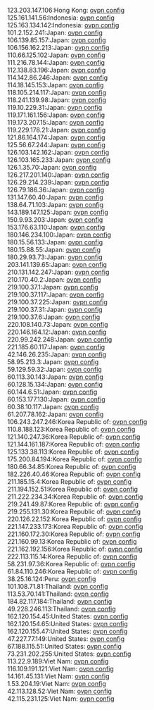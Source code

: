 123.203.147.106:Hong Kong: [ovpn config](vpn/123_203_147_106.ovpn)  
125.161.141.56:Indonesia: [ovpn config](vpn/125_161_141_56.ovpn)  
125.163.134.142:Indonesia: [ovpn config](vpn/125_163_134_142.ovpn)  
101.2.152.241:Japan: [ovpn config](vpn/101_2_152_241.ovpn)  
106.139.85.157:Japan: [ovpn config](vpn/106_139_85_157.ovpn)  
106.156.162.213:Japan: [ovpn config](vpn/106_156_162_213.ovpn)  
110.66.125.102:Japan: [ovpn config](vpn/110_66_125_102.ovpn)  
111.216.78.144:Japan: [ovpn config](vpn/111_216_78_144.ovpn)  
112.138.83.196:Japan: [ovpn config](vpn/112_138_83_196.ovpn)  
114.142.86.246:Japan: [ovpn config](vpn/114_142_86_246.ovpn)  
114.18.145.153:Japan: [ovpn config](vpn/114_18_145_153.ovpn)  
118.105.214.117:Japan: [ovpn config](vpn/118_105_214_117.ovpn)  
118.241.139.98:Japan: [ovpn config](vpn/118_241_139_98.ovpn)  
119.10.229.31:Japan: [ovpn config](vpn/119_10_229_31.ovpn)  
119.171.161.156:Japan: [ovpn config](vpn/119_171_161_156.ovpn)  
119.173.207.15:Japan: [ovpn config](vpn/119_173_207_15.ovpn)  
119.229.178.21:Japan: [ovpn config](vpn/119_229_178_21.ovpn)  
121.86.164.174:Japan: [ovpn config](vpn/121_86_164_174.ovpn)  
125.56.67.244:Japan: [ovpn config](vpn/125_56_67_244.ovpn)  
126.103.142.162:Japan: [ovpn config](vpn/126_103_142_162.ovpn)  
126.103.165.233:Japan: [ovpn config](vpn/126_103_165_233.ovpn)  
126.1.35.70:Japan: [ovpn config](vpn/126_1_35_70.ovpn)  
126.217.201.140:Japan: [ovpn config](vpn/126_217_201_140.ovpn)  
126.29.214.239:Japan: [ovpn config](vpn/126_29_214_239.ovpn)  
126.79.186.36:Japan: [ovpn config](vpn/126_79_186_36.ovpn)  
131.147.60.40:Japan: [ovpn config](vpn/131_147_60_40.ovpn)  
138.64.71.103:Japan: [ovpn config](vpn/138_64_71_103.ovpn)  
143.189.147.125:Japan: [ovpn config](vpn/143_189_147_125.ovpn)  
150.9.93.203:Japan: [ovpn config](vpn/150_9_93_203.ovpn)  
153.176.63.110:Japan: [ovpn config](vpn/153_176_63_110.ovpn)  
180.146.234.100:Japan: [ovpn config](vpn/180_146_234_100.ovpn)  
180.15.56.133:Japan: [ovpn config](vpn/180_15_56_133.ovpn)  
180.15.88.55:Japan: [ovpn config](vpn/180_15_88_55.ovpn)  
180.29.93.73:Japan: [ovpn config](vpn/180_29_93_73.ovpn)  
203.141.139.65:Japan: [ovpn config](vpn/203_141_139_65.ovpn)  
210.131.142.247:Japan: [ovpn config](vpn/210_131_142_247.ovpn)  
210.170.40.2:Japan: [ovpn config](vpn/210_170_40_2.ovpn)  
219.100.37.1:Japan: [ovpn config](vpn/219_100_37_1.ovpn)  
219.100.37.117:Japan: [ovpn config](vpn/219_100_37_117.ovpn)  
219.100.37.225:Japan: [ovpn config](vpn/219_100_37_225.ovpn)  
219.100.37.31:Japan: [ovpn config](vpn/219_100_37_31.ovpn)  
219.100.37.6:Japan: [ovpn config](vpn/219_100_37_6.ovpn)  
220.108.140.73:Japan: [ovpn config](vpn/220_108_140_73.ovpn)  
220.146.164.12:Japan: [ovpn config](vpn/220_146_164_12.ovpn)  
220.99.242.248:Japan: [ovpn config](vpn/220_99_242_248.ovpn)  
221.185.60.117:Japan: [ovpn config](vpn/221_185_60_117.ovpn)  
42.146.26.235:Japan: [ovpn config](vpn/42_146_26_235.ovpn)  
58.95.213.3:Japan: [ovpn config](vpn/58_95_213_3.ovpn)  
59.129.59.32:Japan: [ovpn config](vpn/59_129_59_32.ovpn)  
60.113.30.143:Japan: [ovpn config](vpn/60_113_30_143.ovpn)  
60.128.15.134:Japan: [ovpn config](vpn/60_128_15_134.ovpn)  
60.144.6.51:Japan: [ovpn config](vpn/60_144_6_51.ovpn)  
60.153.177.130:Japan: [ovpn config](vpn/60_153_177_130.ovpn)  
60.38.10.117:Japan: [ovpn config](vpn/60_38_10_117.ovpn)  
61.207.78.162:Japan: [ovpn config](vpn/61_207_78_162.ovpn)  
106.243.247.246:Korea Republic of: [ovpn config](vpn/106_243_247_246.ovpn)  
110.8.188.123:Korea Republic of: [ovpn config](vpn/110_8_188_123.ovpn)  
121.140.247.36:Korea Republic of: [ovpn config](vpn/121_140_247_36.ovpn)  
121.144.161.187:Korea Republic of: [ovpn config](vpn/121_144_161_187.ovpn)  
125.133.38.113:Korea Republic of: [ovpn config](vpn/125_133_38_113.ovpn)  
175.200.84.194:Korea Republic of: [ovpn config](vpn/175_200_84_194.ovpn)  
180.66.34.85:Korea Republic of: [ovpn config](vpn/180_66_34_85.ovpn)  
182.226.40.46:Korea Republic of: [ovpn config](vpn/182_226_40_46.ovpn)  
211.185.15.4:Korea Republic of: [ovpn config](vpn/211_185_15_4.ovpn)  
211.194.152.51:Korea Republic of: [ovpn config](vpn/211_194_152_51.ovpn)  
211.222.234.34:Korea Republic of: [ovpn config](vpn/211_222_234_34.ovpn)  
219.241.49.87:Korea Republic of: [ovpn config](vpn/219_241_49_87.ovpn)  
219.255.131.30:Korea Republic of: [ovpn config](vpn/219_255_131_30.ovpn)  
220.126.22.152:Korea Republic of: [ovpn config](vpn/220_126_22_152.ovpn)  
221.147.233.173:Korea Republic of: [ovpn config](vpn/221_147_233_173.ovpn)  
221.160.172.30:Korea Republic of: [ovpn config](vpn/221_160_172_30.ovpn)  
221.160.99.13:Korea Republic of: [ovpn config](vpn/221_160_99_13.ovpn)  
221.162.192.156:Korea Republic of: [ovpn config](vpn/221_162_192_156.ovpn)  
222.113.115.14:Korea Republic of: [ovpn config](vpn/222_113_115_14.ovpn)  
58.231.97.36:Korea Republic of: [ovpn config](vpn/58_231_97_36.ovpn)  
61.84.110.246:Korea Republic of: [ovpn config](vpn/61_84_110_246.ovpn)  
38.25.16.124:Peru: [ovpn config](vpn/38_25_16_124.ovpn)  
101.108.71.81:Thailand: [ovpn config](vpn/101_108_71_81.ovpn)  
113.53.70.141:Thailand: [ovpn config](vpn/113_53_70_141.ovpn)  
184.82.117.184:Thailand: [ovpn config](vpn/184_82_117_184.ovpn)  
49.228.246.113:Thailand: [ovpn config](vpn/49_228_246_113.ovpn)  
162.120.154.45:United States: [ovpn config](vpn/162_120_154_45.ovpn)  
162.120.154.65:United States: [ovpn config](vpn/162_120_154_65.ovpn)  
162.120.155.47:United States: [ovpn config](vpn/162_120_155_47.ovpn)  
47.227.77.149:United States: [ovpn config](vpn/47_227_77_149.ovpn)  
67.188.115.51:United States: [ovpn config](vpn/67_188_115_51.ovpn)  
73.231.202.255:United States: [ovpn config](vpn/73_231_202_255.ovpn)  
113.22.9.189:Viet Nam: [ovpn config](vpn/113_22_9_189.ovpn)  
116.109.191.121:Viet Nam: [ovpn config](vpn/116_109_191_121.ovpn)  
14.161.45.131:Viet Nam: [ovpn config](vpn/14_161_45_131.ovpn)  
1.53.204.19:Viet Nam: [ovpn config](vpn/1_53_204_19.ovpn)  
42.113.128.52:Viet Nam: [ovpn config](vpn/42_113_128_52.ovpn)  
42.115.231.125:Viet Nam: [ovpn config](vpn/42_115_231_125.ovpn)  
